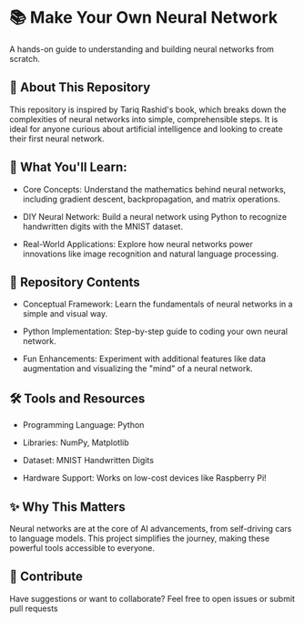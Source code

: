 # 📚 Make Your Own Neural Network

A hands-on guide to understanding and building neural networks from scratch.

## 🚀 About This Repository

This repository is inspired by Tariq Rashid's book, which breaks down the complexities of neural networks into simple, comprehensible steps. It is ideal for anyone curious about artificial intelligence and looking to create their first neural network.

## 🧠 What You'll Learn:

- Core Concepts: Understand the mathematics behind neural networks, including gradient descent, backpropagation, and matrix operations.

- DIY Neural Network: Build a neural network using Python to recognize handwritten digits with the MNIST dataset.

- Real-World Applications: Explore how neural networks power innovations like image recognition and natural language processing.

## 📂 Repository Contents

- Conceptual Framework: Learn the fundamentals of neural networks in a simple and visual way.

- Python Implementation: Step-by-step guide to coding your own neural network.

- Fun Enhancements: Experiment with additional features like data augmentation and visualizing the "mind" of a neural network.

## 🛠️ Tools and Resources

- Programming Language: Python

- Libraries: NumPy, Matplotlib

- Dataset: MNIST Handwritten Digits

- Hardware Support: Works on low-cost devices like Raspberry Pi!

## ✨ Why This Matters

Neural networks are at the core of AI advancements, from self-driving cars to language models. This project simplifies the journey, making these powerful tools accessible to everyone.

## 🤝 Contribute

Have suggestions or want to collaborate? Feel free to open issues or submit pull requests
